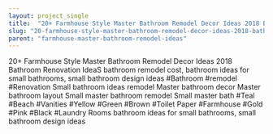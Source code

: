 ```yaml
---
layout: project_single
title:  "20+ Farmhouse Style Master Bathroom Remodel Decor Ideas 2018 Bathroom Renovation IdeaS bathroom remodel cost, bathroom ideas for small bathrooms, small bathroom design ideas #Bathroom #remodel #Renovation Small bathroom ideas remodel Master bathroom "
slug: "20-farmhouse-style-master-bathroom-remodel-decor-ideas-2018-bathroom-renovation-ideas-bathroom-remodel-cost-bathroom-ideas"
parent: "farmhouse-master-bathroom-remodel-ideas"
---
```

20+ Farmhouse Style Master Bathroom Remodel Decor Ideas 2018 Bathroom Renovation IdeaS bathroom remodel cost, bathroom ideas for small bathrooms, small bathroom design ideas #Bathroom #remodel #Renovation Small bathroom ideas remodel Master bathroom decor Master bathroom layout Small master bathroom remodel Small master bath #Teal #Beach #Vanities #Yellow #Green #Brown #Toilet Paper #Farmhouse #Gold #Pink #Black #Laundry Rooms bathroom ideas for small bathrooms, small bathroom design ideas